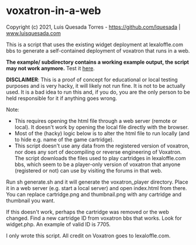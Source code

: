 # voxatron-in-a-web

Copyright (c) 2021, Luis Quesada Torres - https://github.com/lquesada | www.luisquesada.com

This is a script that uses the existing widget deployment at lexaloffle.com bbs to generate a self-contained deployment of voxatron that runs in a web.

**The example/ subdirectory contains a working example output, the script may not work anymore.** Test it [here](https://lquesada.github.io/voxatron-in-a-web/example/).

**DISCLAIMER**: This is a proof of concept for educational or local testing purposes and is very hacky, it will likely not run fine. It is not to be actually used. It is a bad idea to run this and, if you do, you are the only person to be held responsible for it if anything goes wrong.

Note:
- This requires opening the html file through a web server (remote or local). It doesn't work by opening the local file directly with the browser.
- Most of the (hacky) logic below is to alter the html file to run locally (and to hide e.g. name of the game cartridge).
- This script doesn't use any data from the registered version of voxatron, nor does any sort of decompiling or reverse engineering of Voxatron. The script downloads the files used to play cartridges in lexaloffle.com bbs, which seem to be a player-only version of voxatron that anyone (registered or not) can use by visiting the forums in that web.

Run sh generate.sh and it will generate the voxatron_player directory. Place it in a web server (e.g. start a local server) and open index.html from there.
You can replace cartridge.png and thumbnail.png with any cartridge and thumbnail you want.

If this doesn't work, perhaps the cartridge was removed or the web changed. Find a new cartridge ID from voxatron bbs that works. Look for widget.php. An example of valid ID is 7705.

I only wrote this script. All credit on Voxatron goes to lexaloffle.com.
